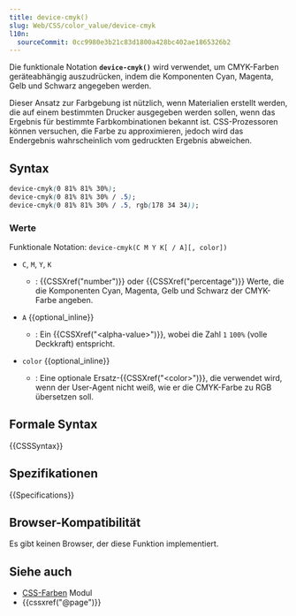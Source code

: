 ```yaml
---
title: device-cmyk()
slug: Web/CSS/color_value/device-cmyk
l10n:
  sourceCommit: 0cc9980e3b21c83d1800a428bc402ae1865326b2
---
```


Die funktionale Notation **`device-cmyk()`** wird verwendet, um CMYK-Farben geräteabhängig auszudrücken, indem die Komponenten Cyan, Magenta, Gelb und Schwarz angegeben werden.

Dieser Ansatz zur Farbgebung ist nützlich, wenn Materialien erstellt werden, die auf einem bestimmten Drucker ausgegeben werden sollen, wenn das Ergebnis für bestimmte Farbkombinationen bekannt ist. CSS-Prozessoren können versuchen, die Farbe zu approximieren, jedoch wird das Endergebnis wahrscheinlich vom gedruckten Ergebnis abweichen.

## Syntax

```css
device-cmyk(0 81% 81% 30%);
device-cmyk(0 81% 81% 30% / .5);
device-cmyk(0 81% 81% 30% / .5, rgb(178 34 34));
```

### Werte

Funktionale Notation: `device-cmyk(C M Y K[ / A][, color])`

- `C`, `M`, `Y`, `K`
  - : {{CSSXref("number")}} oder {{CSSXref("percentage")}} Werte, die die Komponenten Cyan, Magenta, Gelb und Schwarz der CMYK-Farbe angeben.

- `A` {{optional_inline}}
  - : Ein {{CSSXref("&lt;alpha-value&gt;")}}, wobei die Zahl `1` `100%` (volle Deckkraft) entspricht.

- `color` {{optional_inline}}
  - : Eine optionale Ersatz-{{CSSXref("&lt;color&gt;")}}, die verwendet wird, wenn der User-Agent nicht weiß, wie er die CMYK-Farbe zu RGB übersetzen soll.

## Formale Syntax

{{CSSSyntax}}

## Spezifikationen

{{Specifications}}

## Browser-Kompatibilität

Es gibt keinen Browser, der diese Funktion implementiert.

## Siehe auch

- [CSS-Farben](/de/docs/Web/CSS/CSS_colors) Modul
- {{cssxref("@page")}}
